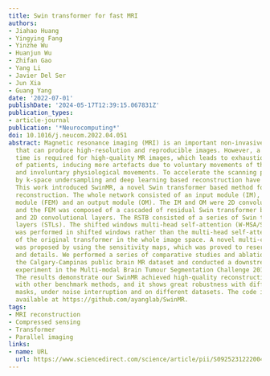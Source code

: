 ```yaml
---
title: Swin transformer for fast MRI
authors:
- Jiahao Huang
- Yingying Fang
- Yinzhe Wu
- Huanjun Wu
- Zhifan Gao
- Yang Li
- Javier Del Ser
- Jun Xia
- Guang Yang
date: '2022-07-01'
publishDate: '2024-05-17T12:39:15.067831Z'
publication_types:
- article-journal
publication: '*Neurocomputing*'
doi: 10.1016/j.neucom.2022.04.051
abstract: Magnetic resonance imaging (MRI) is an important non-invasive clinical tool
  that can produce high-resolution and reproducible images. However, a long scanning
  time is required for high-quality MR images, which leads to exhaustion and discomfort
  of patients, inducing more artefacts due to voluntary movements of the patients
  and involuntary physiological movements. To accelerate the scanning process, methods
  by k-space undersampling and deep learning based reconstruction have been popularised.
  This work introduced SwinMR, a novel Swin transformer based method for fast MRI
  reconstruction. The whole network consisted of an input module (IM), a feature extraction
  module (FEM) and an output module (OM). The IM and OM were 2D convolutional layers
  and the FEM was composed of a cascaded of residual Swin transformer blocks (RSTBs)
  and 2D convolutional layers. The RSTB consisted of a series of Swin transformer
  layers (STLs). The shifted windows multi-head self-attention (W-MSA/SW-MSA) of STL
  was performed in shifted windows rather than the multi-head self-attention (MSA)
  of the original transformer in the whole image space. A novel multi-channel loss
  was proposed by using the sensitivity maps, which was proved to reserve more textures
  and details. We performed a series of comparative studies and ablation studies in
  the Calgary-Campinas public brain MR dataset and conducted a downstream segmentation
  experiment in the Multi-modal Brain Tumour Segmentation Challenge 2017 dataset.
  The results demonstrate our SwinMR achieved high-quality reconstruction compared
  with other benchmark methods, and it shows great robustness with different undersampling
  masks, under noise interruption and on different datasets. The code is publicly
  available at https://github.com/ayanglab/SwinMR.
tags:
- MRI reconstruction
- Compressed sensing
- Transformer
- Parallel imaging
links:
- name: URL
  url: https://www.sciencedirect.com/science/article/pii/S0925231222004179
---
```

